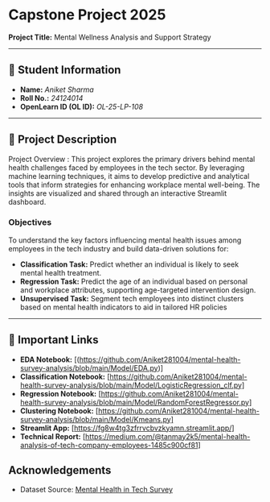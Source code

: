 # Capstone Project 2025  
**Project Title:** Mental Wellness Analysis and Support Strategy  



---

## 🧾 Student Information  
- **Name:** *Aniket Sharma*  
- **Roll No.:** *24124014*  
- **OpenLearn ID (OL ID):** *OL-25-LP-108*  

---

## 📝 Project Description  
Project Overview : 
This project explores the primary drivers behind mental health challenges faced by employees in the tech sector. By leveraging machine learning techniques, it aims to develop predictive and analytical tools that inform strategies for enhancing workplace mental well-being. The insights are visualized and shared through an interactive Streamlit dashboard.


### **Objectives**
To understand the key factors influencing mental health issues among employees in the tech industry and
build data-driven solutions for:
- **Classification Task:** Predict whether an individual is likely to seek mental health treatment.
- **Regression Task:** Predict the age of an individual based on personal and workplace attributes, supporting age-targeted intervention design.
- **Unsupervised Task:** Segment tech employees into distinct clusters based on mental health indicators to aid in tailored HR policies
---

## 🔗 Important Links  
- **EDA Notebook:** [(https://github.com/Aniket281004/mental-health-survey-analysis/blob/main/Model/EDA.py)]
- **Classification Notebook:** [https://github.com/Aniket281004/mental-health-survey-analysis/blob/main/Model/LogisticRegression_clf.py]
- **Regression Notebook:** [https://github.com/Aniket281004/mental-health-survey-analysis/blob/main/Model/RandomForestRegressor.py]
- **Clustering Notebook:** [https://github.com/Aniket281004/mental-health-survey-analysis/blob/main/Model/Kmeans.py]
- **Streamlit App:** [https://fg8w4tg3zfrrvcbvzkyamn.streamlit.app/]
- **Technical Report:** [https://medium.com/@tanmay2k5/mental-health-analysis-of-tech-company-employees-1485c900cf81]






## Acknowledgements
- Dataset Source: [Mental Health in Tech Survey](https://www.kaggle.com/datasets/osmi/mental-health-in-tech-survey)
